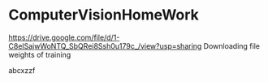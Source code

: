 # ComputerVisionHomeWork
https://drive.google.com/file/d/1-C8elSajwWoNTQ_SbQRei8Ssh0u179c_/view?usp=sharing
Downloading file weights of training

abcxzzf